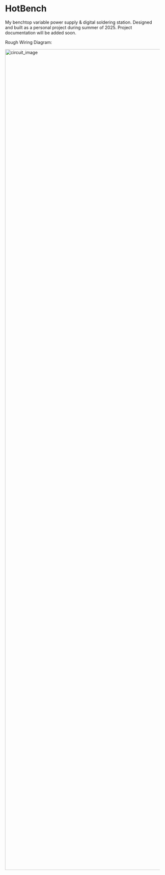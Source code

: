 # HotBench
My benchtop variable power supply &amp; digital soldering station. Designed and built as a personal project during summer of 2025. Project documentation will be added soon.

Rough Wiring Diagram:

<img width="3000" height="2664" alt="circuit_image" src="https://github.com/user-attachments/assets/85d06d05-8f0a-4485-b290-87b729c73547" />
